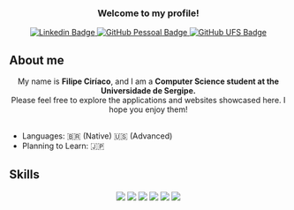 <link rel="stylesheet" type='text/css' href="https://cdn.jsdelivr.net/gh/devicons/devicon@latest/devicon.min.css" />

<h3 align="center">Welcome to my profile!</h3>

<div align="center">
  <a href="https://www.linkedin.com/in/vilefilipe1/">
    <img src="https://img.shields.io/badge/linkedin-%23323330.svg?style=for-the-badge&logo=linkedin&logoColor=white" alt="Linkedin Badge">
  <a href="https://github.com/Vilefilipe1">
    <img src="https://img.shields.io/badge/github-PESSOAL-%23323330.svg?style=for-the-badge&logo=github&logoColor=white" alt="GitHub Pessoal Badge">
  </a>
  <a href="https://github.com/VilefilipeDCOMP">
    <img src="https://img.shields.io/badge/github-UFS-%23323330.svg?style=for-the-badge&logo=github&logoColor=white" alt="GitHub UFS Badge">
  </a>
</div>



## About me

<div align="center">
    My name is <strong> Filipe Ciríaco</strong>, and I am a <strong>Computer Science student at the Universidade de Sergipe.</strong> 
    <br>
    Please feel free to explore the applications and websites showcased here. I hope you enjoy them!
    <br>
</div>

<br>

- Languages: 🇧🇷 (Native) 🇺🇸 (Advanced)
- Planning to Learn: 🇯🇵


## Skills

<div align="center">
  <img align="center" loading="lazy" src="https://img.shields.io/badge/java-%23323330.svg?style=for-the-badge&logo=openjdk&logoColor=white" />
  <img align="center" loading="lazy" src="https://img.shields.io/badge/javascript-%23323330.svg?style=for-the-badge&logo=javascript&logoColor=white" />
  <img align="center" loading="lazy" src="https://img.shields.io/badge/python-%23323330?style=for-the-badge&logo=python&logoColor=white" />
  <img align="center" loading="lazy" src="https://img.shields.io/badge/html5-%23323330.svg?style=for-the-badge&logo=html5&logoColor=white" />
  <img align="center" loading="lazy" src="https://img.shields.io/badge/c-%23323330.svg?style=for-the-badge&logo=c&logoColor=white" />
  <img align="center" loading="lazy" src="https://img.shields.io/badge/Linux-%23323330?style=for-the-badge&logo=linux&logoColor=white" />
</div>
